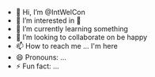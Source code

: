 - 👋 Hi, I’m @IntWelCon
- 👀 I’m interested in 🌸
- 🌱 I’m currently learning something
- 💞️ I’m looking to collaborate on be happy
- 📫 How to reach me ... I'm here
- 😄 Pronouns: ...
- ⚡ Fun fact: ...

<!---
IntWelCon/IntWelCon is a ✨ special ✨ repository because its `README.md` (this file) appears on your GitHub profile.
You can click the Preview link to take a look at your changes.
--->
